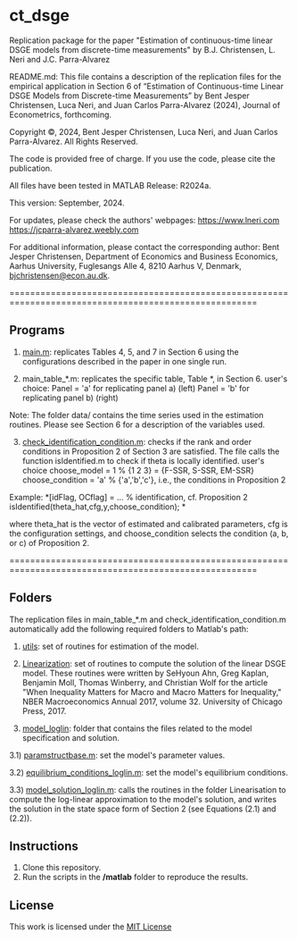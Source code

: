 # ct_dsge
Replication package for the paper "Estimation of continuous-time linear DSGE models from discrete-time measurements" by B.J. Christensen, L. Neri and J.C. Parra-Alvarez

README.md: This file contains a description of the replication files for the empirical application in Section 6 of “Estimation of Continuous-time Linear DSGE Models from Discrete-time Measurements”  by Bent Jesper Christensen, Luca Neri, and Juan Carlos Parra-Alvarez (2024), Journal of Econometrics, forthcoming. 

Copyright ©, 2024, Bent Jesper Christensen, Luca Neri, and Juan Carlos Parra-Alvarez. All Rights Reserved.

The code is provided free of charge. If you use the code, please cite the publication. 			

All files have been tested in MATLAB Release: R2024a.

This version: September, 2024. 

For updates, please check the authors' webpages: 
https://www.lneri.com
https://jcparra-alvarez.weebly.com

For additional information, please contact the corresponding author: Bent Jesper Christensen, Department of Economics and Business Economics, Aarhus University, Fuglesangs Alle 4, 8210 Aarhus V, Denmark, bjchristensen@econ.au.dk.

======================================================================================================
## Programs
1) [main.m](main.m): replicates Tables 4, 5, and 7 in Section 6 using the configurations described in the paper in one single run.

2) main_table_*.m: replicates the specific table, Table *, in Section 6. 
		user's choice:
			Panel = 'a' for replicating panel a) (left)
			Panel = 'b' for replicating panel b) (right)

Note: The folder data/ contains the time series used in the estimation routines. Please see Section 6 for a description of the variables used. 

3) [check_identification_condition.m](check_identification_condition.m): checks if the rank and order conditions in Proposition 2 of Section 3 are satisfied. The file calls the function isIdentified.m to check if theta is locally identified.
		user's choice 
			choose_model = 1 % {1 2 3} = {F-SSR, S-SSR, EM-SSR}
			choose_condition = 'a' % {'a','b','c'}, i.e., the conditions in Proposition 2

Example:
	*[idFlag, OCflag] = ... % identification, cf. Proposition 2
        		isIdentified(theta_hat,cfg,y,choose_condition); *

where theta_hat is the vector of estimated and calibrated parameters, cfg is the configuration settings, and choose_condition selects the condition (a, b, or c) of Proposition 2.

======================================================================================================
## Folders
The replication files in main_table_*.m and check_identification_condition.m automatically add the following required folders to Matlab's path:

1) [utils](utils/): set of routines for estimation of the model. 

2) [Linearization](Linearization/): set of routines to compute the solution of the linear DSGE model. These routines were written by SeHyoun Ahn, Greg Kaplan, Benjamin Moll, Thomas Winberry, and Christian Wolf for the article "When Inequality Matters for Macro and Macro Matters for Inequality," NBER Macroeconomics Annual 2017, volume 32. University of Chicago Press, 2017.

3) [model_loglin](model_loglin/): folder that contains the files related to the model specification and solution. 

3.1) [paramstructbase.m](model_loglin/paramstructurebase.m): set the model's parameter values.

3.2) [equilibrium_conditions_loglin.m](model_loglin/equilibrium_condtions_loglin.m): set the model's equilibrium conditions.

3.3) [model_solution_loglin.m](model_loglin/model_solution_loglin.m): calls the routines in the folder Linearisation to compute the log-linear approximation to the model's solution, and writes the solution in the state space form of Section 2 (see Equations (2.1) and (2.2)).

## Instructions
1. Clone this repository.
2. Run the scripts in the **/matlab** folder to reproduce the results.

## License
This work is licensed under the [MIT License](LICENSE)
 
